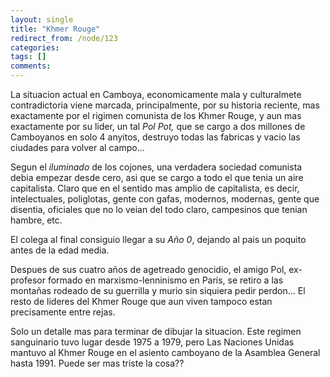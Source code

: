 ```yaml
---
layout: single
title: "Khmer Rouge"
redirect_from: /node/123
categories:
tags: []
comments: 
---
```

La situacion actual en Camboya, economicamente mala y culturalmete contradictoria viene marcada, principalmente, por su historia reciente, mas exactamente por el rigimen comunista de los Khmer Rouge, y aun mas exactamente por su lider, un tal _Pol Pot,_ que se cargo a dos millones de Camboyanos en solo 4 anyitos, destruyo todas las fabricas y vacio las ciudades para volver al campo...  

Segun el _iluminado_ de los cojones, una verdadera sociedad comunista debia empezar desde cero, asi que se cargo a todo el que tenia un aire capitalista. Claro que en el sentido mas amplio de capitalista, es decir, intelectuales, poliglotas, gente con gafas, modernos, modernas, gente que disentia, oficiales que no lo veian del todo claro, campesinos que tenian hambre, etc.  

El colega al final consiguio llegar a su _Año 0_, dejando al pais un poquito antes de la edad media.  

Despues de sus cuatro años de agetreado genocidio, el amigo Pol, ex-profesor formado en marxismo-lenninismo en Paris, se retiro a las montañas rodeado de su guerrilla y murio sin siquiera pedir perdon... El resto de lideres del Khmer Rouge que aun viven tampoco estan precisamente entre rejas.  

Solo un detalle mas para terminar de dibujar la situacion. Este regimen sanguinario tuvo lugar desde 1975 a 1979, pero Las Naciones Unidas mantuvo al Khmer Rouge en el asiento camboyano de la Asamblea General hasta 1991\. Puede ser mas triste la cosa??
